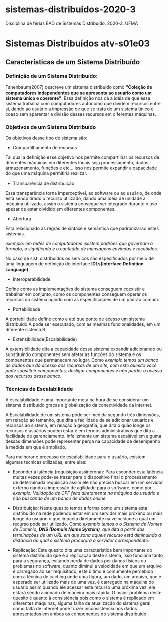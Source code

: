 # sistemas-distribuidos-2020-3
Disciplina de férias EAD de Sistemas Distribuído. 2020-3. UFMA


# Sistemas Distribuídos atv-s01e03
## Características de um Sistema Distribuído
### Definição de um Sistema Distribuído:
Tanenbaum(2007) descreve um sistema distribuído como __"Coleção de computadores independentes que se apresenta ao usuário
como um sistema único e coerente"__. Essa definição nos dá a idéia de que esse sistema trabalha com computadores
autônomo que dividem recursos entre si, dando ao usuário a impressão de que se trata de um sistema único e coeso sem aparentar
a divisão desses recursos em diferentes máquinas.

### Objetivos de um Sistema Distribuído
Os objetivos desse tipo de sistema são:
* Compartilhamento de recursos


Tal qual a definição esse objetivo nos permite compartilhar os recursos de diferentes máquinas em diferentes locais seja
processamento, dados, armazenamento, funções e etc... isso nos permite expandir a capacidade do que uma máquina permitiria realizar.
* Transparência de distribuição


Essa transparência torna imperceptível, ao software ou ao usuário, de onde está sendo tirado o recurso utilizado, dando uma idéia de 
unidade à máquina utilizada, assim o sistema consegue ser integrado durante o uso apesar de estar dividido em diferentes componentes.
* Abertura


Esta relacionado às regras de sintaxe e semântica que padronizarão estes sistemas.


_exemplo: em redes de computadores existem padrões que governam o formato, o significado e o conteúdo de mensagens enviadas e recebidas._


No caso de sist. distribuídos os serviços são especificados por meio de uma linguagem de definição de interface
__IDLs(Interface Definition Language)__
* Interoperabilidade


Define como as implementações do sistema conseguem coexistir e trabalhar em conjunto, como os componentes conseguem operar
os recursos do sistema agindo com as especificações de um padrão comum.
* Portabilidade


A portabilidade define como e até que ponto de acesso um sistema distribuído A pode ser executado, com as mesmas funcionalidades, em um
diferente sistema B.
* Extensibilidade(Escalabilidade)


A extensibilidade dita a capacidade desse sistema expandir adicionando ou substituíndo componentes sem afetar as funções do sistema e os compenentes que permanecem no lugar.
Como _exemplo temos um banco de dados que dá acesso aos recursos de um site, com este quesito você pode substituir componentes, desligar componentes
e não perder o acesso aos recursos desse banco._
### Técnicas de Escalabilidade
A escalabilidade é uma importante meta na hora de se considerar um sistema distribuído graças à globalização da conectividade da internet.


A Escalabilidade de um sistema pode ser medida segundo três dimensões, em relação ao tamanho, que dita a facilidade de se adicionar usuários e recursos ao sistema, em relação
à geografia, que dita o quão longe os recursos e usuários podem estar e em termos administrativos que dita a facilidade de gerenciamento. Infelizmente um sistema escalável em 
alguma dessas dimensões pode representar perda na capacidade de desempenho à medida em que é ampliado.


Para melhorar o processo de escalabilidade para o usuário, existem algumas técnicas utilizadas, entre elas:


* Esconder a latência (requisição assíncrona): Para esconder esta latência muitas vezes pode-se trazer para o dispositivo final
o processamento de determinada requisição assim ele não precisa buscar em um servidor externo dando a impressão de agilidade 
para o software, como por _exemplo: Validação de CPF feita diretamente na máquina do usuário e não buscando de um banco de dados online._


* Distribuição: Neste quesito temos a forma como um sistema esta distribuído na rede podendo estar em um servidor mais próximo ou mais longe
do usuário o que impacta diretamente na velocidade a qual um recurso pode ser utilizado. Como _exemplo temos o o Sistema de Nomes de Domínio, __DNS (Domain Name System)__,
que dita a partir das terminações de um URL em que zona aquele recurso está diminuindo a distância ao qual o sistema procurará o servidor correspondente._


* Replicação: Este quesito dita uma característica bem importante do sistema distribuído que é a replicação deste sistema, isso funciona tanto para a segurança, evitando perda de dados por
danos físicos ou problemas no software, quanto diminui a velocidade em que um arquivo é carregado ao ser requisitado, este último é comumente percebido com a técnica de caching onde
uma figura, um dado, um arquivo, que é esperado ser utilizado mais de uma vez, é carregado na máquina do usuário assim quando ele acessar este recurso uma próxima vez, ele estará sendo 
acionado de maneira mais rápida. O maior problema deste quesito é quanto à consistência pois como o sistema é replicado em diferentes máquinas, alguma falha de atualização do sistema geral
como falta de internet pode trazer inconsistência nos dados apresentados em ambos os componentes do sistema distribuído.

